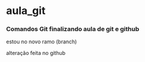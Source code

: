 # aula_git
### Comandos Git finalizando aula de git e github


estou no novo ramo (branch)

alteração feita no github
